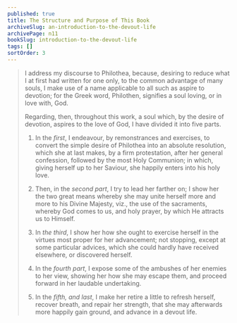 ```yaml
---
published: true
title: The Structure and Purpose of This Book
archiveSlug: an-introduction-to-the-devout-life
archivePage: n11
bookSlug: introduction-to-the-devout-life
tags: []
sortOrder: 3
---
```


> I address my discourse to Philothea, because, desiring to reduce what I at first had written for one only, to the common advantage of many souls, I make use of a name applicable to all such as aspire to devotion; for the Greek word, Philothen, signifies a soul loving, or in love with, God.
>
> Regarding, then, throughout this work, a soul which, by the desire of devotion, aspires to the love of God, I have divided it into five parts.
>
> 1. In the *first*, I endeavour, by remonstrances and exercises, to convert the simple desire of Philothea into an absolute resolution, which she at last makes, by a firm protestation, after her general confession, followed by the most Holy Communion; in which, giving herself up to her Saviour, she happily enters into his holy love.
>
> 2. Then, in the *second part*, I try to lead her farther on; I show her the two great means whereby she may unite herself more and more to his Divine Majesty, viz., the use of the sacraments, whereby God comes to us, and holy prayer, by which He attracts us to Himself.
>
> 3. In *the third*, I show her how she ought to exercise herself in the virtues most proper for her advancement; not stopping, except at some particular advices, which she could hardly have received elsewhere, or discovered herself.
>
> 4. In the *fourth part*, I expose some of the ambushes of her enemies to her view, showing her how she may escape them, and proceed forward in her laudable undertaking.
>
> 5. In the *fifth, and last*, I make her retire a little to refresh herself, recover breath, and repair her strength, that she may afterwards more happily gain ground, and advance in a devout life.
